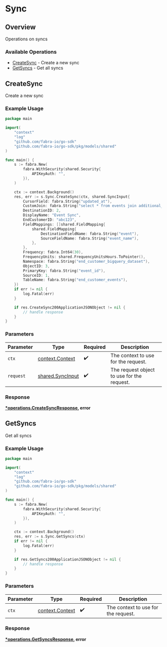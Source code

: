 # Sync

## Overview

Operations on syncs

### Available Operations

* [CreateSync](#createsync) - Create a new sync
* [GetSyncs](#getsyncs) - Get all syncs

## CreateSync

Create a new sync

### Example Usage

```go
package main

import(
	"context"
	"log"
	"github.com/fabra-io/go-sdk"
	"github.com/fabra-io/go-sdk/pkg/models/shared"
)

func main() {
    s := fabra.New(
        fabra.WithSecurity(shared.Security{
            APIKeyAuth: "",
        }),
    )

    ctx := context.Background()
    res, err := s.Sync.CreateSync(ctx, shared.SyncInput{
        CursorField: fabra.String("updated_at"),
        CustomJoin: fabra.String("select * from events join additional_properties on events.id = additional_properties.event_id;"),
        DestinationID: 2,
        DisplayName: "Event Sync",
        EndCustomerID: "abc123",
        FieldMappings: []shared.FieldMapping{
            shared.FieldMapping{
                DestinationFieldName: fabra.String("event"),
                SourceFieldName: fabra.String("event_name"),
            },
        },
        Frequency: fabra.Int64(30),
        FrequencyUnits: shared.FrequencyUnitsHours.ToPointer(),
        Namespace: fabra.String("end_customer_bigquery_dataset"),
        ObjectID: 3,
        PrimaryKey: fabra.String("event_id"),
        SourceID: 1,
        TableName: fabra.String("end_customer_events"),
    })
    if err != nil {
        log.Fatal(err)
    }

    if res.CreateSync200ApplicationJSONObject != nil {
        // handle response
    }
}
```

### Parameters

| Parameter                                             | Type                                                  | Required                                              | Description                                           |
| ----------------------------------------------------- | ----------------------------------------------------- | ----------------------------------------------------- | ----------------------------------------------------- |
| `ctx`                                                 | [context.Context](https://pkg.go.dev/context#Context) | :heavy_check_mark:                                    | The context to use for the request.                   |
| `request`                                             | [shared.SyncInput](../../models/shared/syncinput.md)  | :heavy_check_mark:                                    | The request object to use for the request.            |


### Response

**[*operations.CreateSyncResponse](../../models/operations/createsyncresponse.md), error**


## GetSyncs

Get all syncs

### Example Usage

```go
package main

import(
	"context"
	"log"
	"github.com/fabra-io/go-sdk"
	"github.com/fabra-io/go-sdk/pkg/models/shared"
)

func main() {
    s := fabra.New(
        fabra.WithSecurity(shared.Security{
            APIKeyAuth: "",
        }),
    )

    ctx := context.Background()
    res, err := s.Sync.GetSyncs(ctx)
    if err != nil {
        log.Fatal(err)
    }

    if res.GetSyncs200ApplicationJSONObject != nil {
        // handle response
    }
}
```

### Parameters

| Parameter                                             | Type                                                  | Required                                              | Description                                           |
| ----------------------------------------------------- | ----------------------------------------------------- | ----------------------------------------------------- | ----------------------------------------------------- |
| `ctx`                                                 | [context.Context](https://pkg.go.dev/context#Context) | :heavy_check_mark:                                    | The context to use for the request.                   |


### Response

**[*operations.GetSyncsResponse](../../models/operations/getsyncsresponse.md), error**

